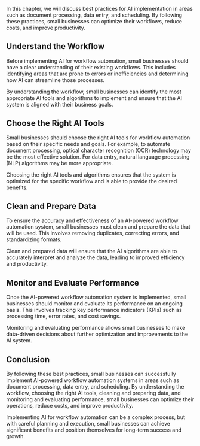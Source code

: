 

In this chapter, we will discuss best practices for AI implementation in areas such as document processing, data entry, and scheduling. By following these practices, small businesses can optimize their workflows, reduce costs, and improve productivity.

Understand the Workflow
-----------------------

Before implementing AI for workflow automation, small businesses should have a clear understanding of their existing workflows. This includes identifying areas that are prone to errors or inefficiencies and determining how AI can streamline those processes.

By understanding the workflow, small businesses can identify the most appropriate AI tools and algorithms to implement and ensure that the AI system is aligned with their business goals.

Choose the Right AI Tools
-------------------------

Small businesses should choose the right AI tools for workflow automation based on their specific needs and goals. For example, to automate document processing, optical character recognition (OCR) technology may be the most effective solution. For data entry, natural language processing (NLP) algorithms may be more appropriate.

Choosing the right AI tools and algorithms ensures that the system is optimized for the specific workflow and is able to provide the desired benefits.

Clean and Prepare Data
----------------------

To ensure the accuracy and effectiveness of an AI-powered workflow automation system, small businesses must clean and prepare the data that will be used. This involves removing duplicates, correcting errors, and standardizing formats.

Clean and prepared data will ensure that the AI algorithms are able to accurately interpret and analyze the data, leading to improved efficiency and productivity.

Monitor and Evaluate Performance
--------------------------------

Once the AI-powered workflow automation system is implemented, small businesses should monitor and evaluate its performance on an ongoing basis. This involves tracking key performance indicators (KPIs) such as processing time, error rates, and cost savings.

Monitoring and evaluating performance allows small businesses to make data-driven decisions about further optimization and improvements to the AI system.

Conclusion
----------

By following these best practices, small businesses can successfully implement AI-powered workflow automation systems in areas such as document processing, data entry, and scheduling. By understanding the workflow, choosing the right AI tools, cleaning and preparing data, and monitoring and evaluating performance, small businesses can optimize their operations, reduce costs, and improve productivity.

Implementing AI for workflow automation can be a complex process, but with careful planning and execution, small businesses can achieve significant benefits and position themselves for long-term success and growth.
